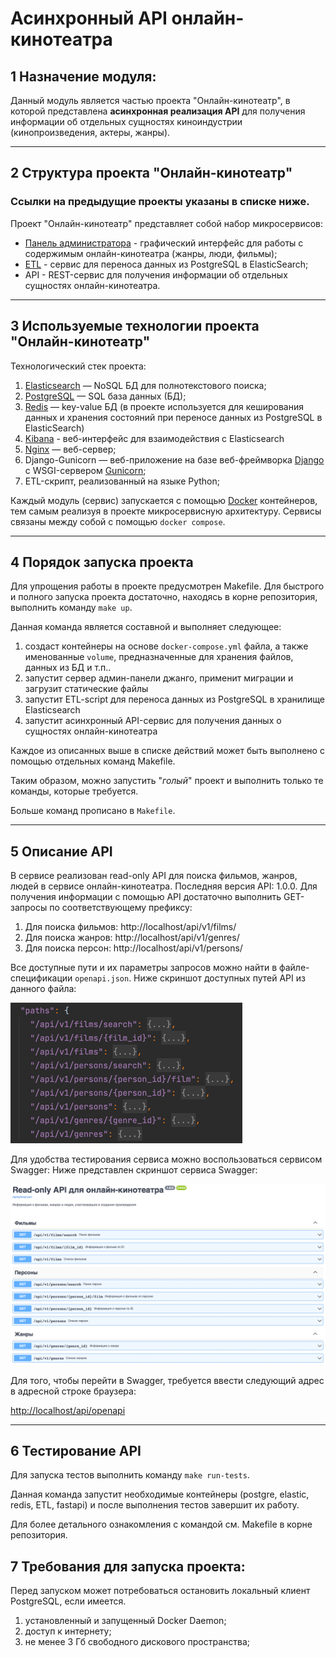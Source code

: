 # Асинхронный API онлайн-кинотеатра

## 1 Назначение модуля:

Данный модуль является частью проекта "Онлайн-кинотеатр", в которой представлена **асинхронная реализация API** для получения информации об отдельных сущностях киноиндустрии (кинопроизведения, актеры, жанры).

---

## 2 Структура проекта "Онлайн-кинотеатр"

### Ссылки на предыдущие проекты указаны в списке ниже.
Проект "Онлайн-кинотеатр" представляет собой набор микросервисов: 

- [Панель администратора](https://github.com/montekrist0/new_admin_panel_sprint_2) - графический интерфейс для работы 
с содержимым онлайн-кинотеатра (жанры, люди, фильмы);
- [ETL](https://github.com/montekrist0/new_admin_panel_sprint_3) - сервис для переноса данных из PostgreSQL в ElasticSearch;
- API - REST-сервис для получения информации об отдельных сущностях онлайн-кинотеатра.

---

## 3 Используемые технологии проекта "Онлайн-кинотеатр"

Технологический стек проекта:

1. [Elasticsearch](https://www.elastic.co) — NoSQL БД для полнотекстового поиска;
2. [PostgreSQL](https://www.postgresql.org/) — SQL база данных (БД);
3. [Redis](https://redis.io) — key-value БД (в проекте используется для кеширования данных и хранения состояний при переносе данных из PostgreSQL в ElasticSearch)
4. [Kibana](https://www.elastic.co/kibana/) - веб-интерфейс для взаимодействия с Elasticsearch
5. [Nginx](https://www.nginx.com/) — веб-сервер;
6. Django-Gunicorn — веб-приложение на базе веб-фреймворка
   [Django](https://docs.djangoproject.com/en/4.1/releases/3.2/) с
   WSGI-сервером [Gunicorn](https://gunicorn.org/);
7. ETL-скрипт, реализованный на языке Python;

Каждый модуль (сервис) запускается с помощью [Docker](https://www.docker.com/) контейнеров, тем самым реализуя в проекте микросервисную архитектуру.
Сервисы связаны между собой с помощью `docker compose`.

---

## 4 Порядок запуска проекта

Для упрощения работы в проекте предусмотрен Makefile.
Для быстрого и полного запуска проекта достаточно, находясь в корне репозитория,
выполнить команду `make up`.

Данная команда является составной и выполняет следующее:

1. создаст контейнеры на основе `docker-compose.yml` файла,
   а также именованные `volume`, предназначенные для хранения файлов, данных из БД и т.п..
2. запустит сервер админ-панели джанго, применит миграции и загрузит статические файлы 
3. запустит ETL-script для переноса данных из PostgreSQL в хранилище Elasticsearch
4. запустит асинхронный API-сервис для получения данных о сущностях онлайн-кинотеатра

Каждое из описанных выше в списке действий может быть выполнено с помощью
отдельных команд Makefile.

Таким образом, можно запустить "_голый_" проект и выполнить только те команды,
которые требуется.

Больше команд прописано в `Makefile`.
___
## 5 Описание API

В сервисе реализован read-only API для поиска фильмов, жанров, людей в сервисе онлайн-кинотеатра.
Последняя версия API: 1.0.0.
Для получения информации с помощью API достаточно выполнить GET-запросы по соответствующему префиксу:

1. Для поиска фильмов: http://localhost/api/v1/films/
2. Для поиска жанров: http://localhost/api/v1/genres/
3. Для поиска персон: http://localhost/api/v1/persons/

Все доступные пути и их параметры запросов можно найти в файле-спецификации `openapi.json`. 
Ниже скриншот доступных путей API из данного файла:

![img.png](doc_images/api_paths.png)

Для удобства тестирования сервиса можно воспользоваться сервисом Swagger:
Ниже представлен скриншот сервиса Swagger: 

![img_1.png](doc_images/swagger_screen.png)

Для того, чтобы перейти в Swagger, требуется ввести следующий адрес в адресной строке браузера:

[http://localhost/api/openapi](http://localhost/api/openapi)

___

## 6 Тестирование API

Для запуска тестов выполнить команду `make run-tests`. 

Данная команда запустит необходимые контейнеры (postgre, elastic, redis, ETL, fastapi) 
и после выполнения тестов завершит их работу.

Для более детального ознакомления с командой см. Makefile в корне репозитория.

## 7 Требования для запуска проекта:

Перед запуском может потребоваться остановить локальный клиент PostgreSQL, если имеется.

1. установленный и запущенный Docker Daemon;
2. доступ к интернету;
3. не менее 3 Гб свободного дискового пространства;
